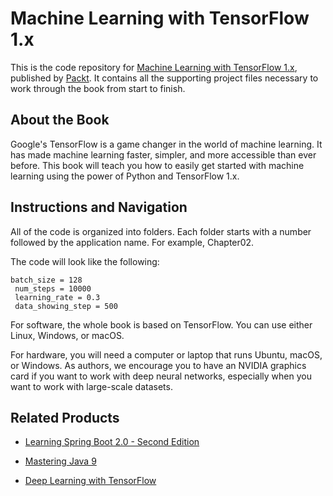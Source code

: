 # Machine Learning with TensorFlow 1.x
This is the code repository for [Machine Learning with TensorFlow 1.x](https://www.packtpub.com/big-data-and-business-intelligence/machine-learning-tensorflow-1x?utm_source=github&utm_medium=repository&utm_campaign=9781786462961), published by [Packt](https://www.packtpub.com/?utm_source=github). It contains all the supporting project files necessary to work through the book from start to finish.
## About the Book
Google's TensorFlow is a game changer in the world of machine learning. It has made machine learning faster, simpler, and more accessible than ever before. This book will teach you how to easily get started with machine learning using the power of Python and TensorFlow 1.x.

## Instructions and Navigation
All of the code is organized into folders. Each folder starts with a number followed by the application name. For example, Chapter02.



The code will look like the following:
```
batch_size = 128
 num_steps = 10000
 learning_rate = 0.3
 data_showing_step = 500
```

For software, the whole book is based on TensorFlow. You can use either Linux, Windows,
or macOS.

For hardware, you will need a computer or laptop that runs Ubuntu, macOS, or Windows.
As authors, we encourage you to have an NVIDIA graphics card if you want to work with
deep neural networks, especially when you want to work with large-scale datasets.

## Related Products
* [Learning Spring Boot 2.0 - Second Edition](https://www.packtpub.com/application-development/learning-spring-boot-20-second-edition?utm_source=github&utm_medium=repository&utm_campaign=9781786463784)

* [Mastering Java 9](https://www.packtpub.com/application-development/mastering-java-9?utm_source=github&utm_medium=repository&utm_campaign=9781786468734)

* [Deep Learning with TensorFlow](https://www.packtpub.com/big-data-and-business-intelligence/deep-learning-tensorflow?utm_source=github&utm_medium=repository&utm_campaign=9781786469786)

